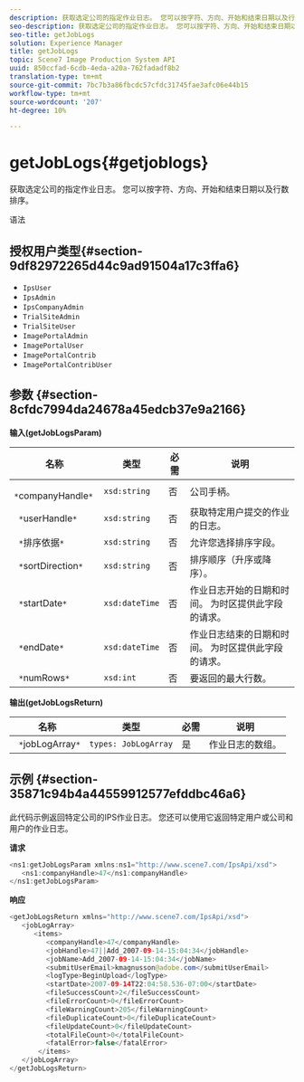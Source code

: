 ```yaml
---
description: 获取选定公司的指定作业日志。 您可以按字符、方向、开始和结束日期以及行数排序。
seo-description: 获取选定公司的指定作业日志。 您可以按字符、方向、开始和结束日期以及行数排序。
seo-title: getJobLogs
solution: Experience Manager
title: getJobLogs
topic: Scene7 Image Production System API
uuid: 850ccfad-6cdb-4eda-a20a-762fadadf8b2
translation-type: tm+mt
source-git-commit: 7bc7b3a86fbcdc57cfdc31745fae3afc06e44b15
workflow-type: tm+mt
source-wordcount: '207'
ht-degree: 10%

---
```



# getJobLogs{#getjoblogs}

获取选定公司的指定作业日志。 您可以按字符、方向、开始和结束日期以及行数排序。

语法

## 授权用户类型{#section-9df82972265d44c9ad91504a17c3ffa6}

* `IpsUser`
* `IpsAdmin`
* `IpsCompanyAdmin`
* `TrialSiteAdmin`
* `TrialSiteUser`
* `ImagePortalAdmin`
* `ImagePortalUser`
* `ImagePortalContrib`
* `ImagePortalContribUser`

## 参数 {#section-8cfdc7994da24678a45edcb37e9a2166}

**输入(getJobLogsParam)**

| 名称 | 类型 | 必需 | 说明 |
|---|---|---|---|
| ` *`companyHandle`*` | `xsd:string` | 否 | 公司手柄。 |
| ` *`userHandle`*` | `xsd:string` | 否 | 获取特定用户提交的作业的日志。 |
| ` *`排序依据`*` | `xsd:string` | 否 | 允许您选择排序字段。 |
| ` *`sortDirection`*` | `xsd:string` | 否 | 排序顺序（升序或降序）。 |
| ` *`startDate`*` | `xsd:dateTime` | 否 | 作业日志开始的日期和时间。 为时区提供此字段的请求。 |
| ` *`endDate`*` | `xsd:dateTime` | 否 | 作业日志结束的日期和时间。 为时区提供此字段的请求。 |
| ` *`numRows`*` | `xsd:int` | 否 | 要返回的最大行数。 |

**输出(getJobLogsReturn)**

| 名称 | 类型 | 必需 | 说明 |
|---|---|---|---|
| ` *`jobLogArray`*` | `types: JobLogArray` | 是 | 作业日志的数组。 |

## 示例 {#section-35871c94b4a44559912577efddbc46a6}

此代码示例返回特定公司的IPS作业日志。 您还可以使用它返回特定用户或公司和用户的作业日志。

**请求**

```java
<ns1:getJobLogsParam xmlns:ns1="http://www.scene7.com/IpsApi/xsd">
   <ns1:companyHandle>47</ns1:companyHandle>
</ns1:getJobLogsParam>
```

**响应**

```java
<getJobLogsReturn xmlns="http://www.scene7.com/IpsApi/xsd">
   <jobLogArray>
      <items>
         <companyHandle>47</companyHandle>
         <jobHandle>47||Add_2007-09-14-15:04:34</jobHandle>
         <jobName>Add_2007-09-14-15:04:34</jobName>
         <submitUserEmail>kmagnusson@adobe.com</submitUserEmail>
         <logType>BeginUpload</logType>
         <startDate>2007-09-14T22:04:58.536-07:00</startDate>
         <fileSuccessCount>2</fileSuccessCount>
         <fileErrorCount>0</fileErrorCount>
         <fileWarningCount>205</fileWarningCount>
         <fileDuplicateCount>0</fileDuplicateCount>
         <fileUpdateCount>0</fileUpdateCount>
         <totalFileCount>0</totalFileCount>
         <fatalError>false</fatalError>
       </items>
   </jobLogArray>
</getJobLogsReturn>
```

